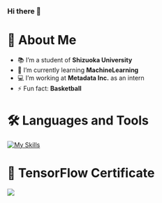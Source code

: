 ### Hi there 👋

# 👀 About Me
- 📚 I’m a student of **Shizuoka University**
- 🌱 I’m currently learning **MachineLearning**
- 💻 I’m working at **Metadata Inc.** as an intern 
- ⚡ Fun fact: **Basketball**

# 🛠 Languages and Tools
[![My Skills](https://skillicons.dev/icons?i=docker,react,javascript,py,tensorflow,gitlab,github,html,css,ruby,rails,linux)](https://skillicons.dev)

# 📖 TensorFlow Certificate
<kbd><img src="https://api.accredible.com/v1/frontend/credential_website_embed_image/certificate/50282411" /></kbd>


